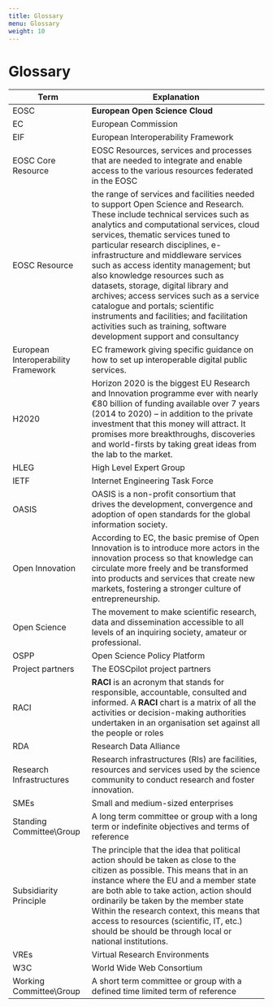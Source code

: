 ```yaml
---
title: Glossary
menu: Glossary
weight: 10
---
```


Glossary
========

| Term                                | Explanation                                                                                                                                                                                                                                                                                                                                                                                                                                                                                                                                                                                                |
|-------------------------------------|------------------------------------------------------------------------------------------------------------------------------------------------------------------------------------------------------------------------------------------------------------------------------------------------------------------------------------------------------------------------------------------------------------------------------------------------------------------------------------------------------------------------------------------------------------------------------------------------------------|
| EOSC                                | **European Open Science Cloud**                                                                                                                                                                                                                                                                                                                                                                                                                                                                                                                                                                            |
| EC                                  | European Commission                                                                                                                                                                                                                                                                                                                                                                                                                                                                                                                                                                                        |
| EIF                                 | European Interoperability Framework                                                                                                                                                                                                                                                                                                                                                                                                                                                                                                                                                                        |
| EOSC Core Resource                  | EOSC Resources, services and processes that are needed to integrate and enable access to the various resources federated in the EOSC                                                                                                                                                                                                                                                                                                                                                                                                                                                                       |
| EOSC Resource                       | the range of services and facilities needed to support Open Science and Research. These include technical services such as analytics and computational services, cloud services, thematic services tuned to particular research disciplines, e-infrastructure and middleware services such as access identity management; but also knowledge resources such as datasets, storage, digital library and archives; access services such as a service catalogue and portals; scientific instruments and facilities; and facilitation activities such as training, software development support and consultancy |
| European Interoperability Framework | EC framework giving specific guidance on how to set up interoperable digital public services.                                                                                                                                                                                                                                                                                                                                                                                                                                                                                                              |
| H2020                               | Horizon 2020 is the biggest EU Research and Innovation programme ever with nearly €80 billion of funding available over 7 years (2014 to 2020) – in addition to the private investment that this money will attract. It promises more breakthroughs, discoveries and world-firsts by taking great ideas from the lab to the market.                                                                                                                                                                                                                                                                        |
| HLEG                                | High Level Expert Group                                                                                                                                                                                                                                                                                                                                                                                                                                                                                                                                                                                    |
| IETF                                | Internet Engineering Task Force                                                                                                                                                                                                                                                                                                                                                                                                                                                                                                                                                                            |
| OASIS                               | OASIS is a non-profit consortium that drives the development, convergence and adoption of open standards for the global information society.                                                                                                                                                                                                                                                                                                                                                                                                                                                               |
| Open Innovation                     | According to EC, the basic premise of Open Innovation is to introduce more actors in the innovation process so that knowledge can circulate more freely and be transformed into products and services that create new markets, fostering a stronger culture of entrepreneurship.                                                                                                                                                                                                                                                                                                                           |
| Open Science                        | The movement to make scientific research, data and dissemination accessible to all levels of an inquiring society, amateur or professional.                                                                                                                                                                                                                                                                                                                                                                                                                                                                |
| OSPP                                | Open Science Policy Platform                                                                                                                                                                                                                                                                                                                                                                                                                                                                                                                                                                               |
| Project partners                    | The EOSCpilot project partners                                                                                                                                                                                                                                                                                                                                                                                                                                                                                                                                                                             |
| RACI                                | **RACI** is an acronym that stands for responsible, accountable, consulted and informed. A **RACI** chart is a matrix of all the activities or decision-making authorities undertaken in an organisation set against all the people or roles                                                                                                                                                                                                                                                                                                                                                               |
| RDA                                 | Research Data Alliance                                                                                                                                                                                                                                                                                                                                                                                                                                                                                                                                                                                     |
| Research Infrastructures            | Research infrastructures (RIs) are facilities, resources and services used by the science community to conduct research and foster innovation.                                                                                                                                                                                                                                                                                                                                                                                                                                                             |
| SMEs                                | Small and medium-sized enterprises                                                                                                                                                                                                                                                                                                                                                                                                                                                                                                                                                                         |
| Standing Committee\\Group           | A long term committee or group with a long term or indefinite objectives and terms of reference                                                                                                                                                                                                                                                                                                                                                                                                                                                                                                            |
| Subsidiarity Principle              | The principle that the idea that political action should be taken as close to the citizen as possible. This means that in an instance where the EU and a member state are both able to take action, action should ordinarily be taken by the member state Within the research context, this means that access to resources (scientific, IT, etc.) should be should be through local or national institutions.                                                                                                                                                                                              |
| VREs                                | Virtual Research Environments                                                                                                                                                                                                                                                                                                                                                                                                                                                                                                                                                                              |
| W3C                                 | World Wide Web Consortium                                                                                                                                                                                                                                                                                                                                                                                                                                                                                                                                                                                  |
| Working Committee\\Group            | A short term committee or group with a defined time limited term of reference                                                                                                                                                                                                                                                                                                                                                                                                                                                                                                                              |


